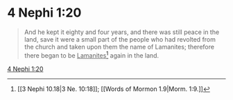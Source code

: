 # 4 Nephi 1:20

> And he kept it eighty and four years, and there was still peace in the land, save it were a small part of the people who had revolted from the church and taken upon them the name of Lamanites; therefore there began to be <u>Lamanites</u>[^a] again in the land.

[4 Nephi 1:20](https://www.churchofjesuschrist.org/study/scriptures/bofm/4-ne/1?lang=eng&id=p20#p20)


[^a]: [[3 Nephi 10.18|3 Ne. 10:18]]; [[Words of Mormon 1.9|Morm. 1:9.]]
